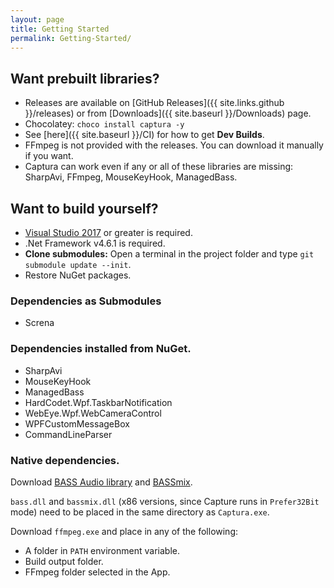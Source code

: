 ```yaml
---
layout: page
title: Getting Started
permalink: Getting-Started/
---
```


## Want prebuilt libraries?
- Releases are available on [GitHub Releases]({{ site.links.github }}/releases) or from [Downloads]({{ site.baseurl }}/Downloads) page.
- Chocolatey: `choco install captura -y`
- See [here]({{ site.baseurl }}/CI) for how to get **Dev Builds**.
- FFmpeg is not provided with the releases. You can download it manually if you want.
- Captura can work even if any or all of these libraries are missing: SharpAvi, FFmpeg, MouseKeyHook, ManagedBass.

## Want to build yourself?
- [Visual Studio 2017](https://visualstudio.com) or greater is required.
- .Net Framework v4.6.1 is required.
- **Clone submodules:** Open a terminal in the project folder and type `git submodule update --init`.
- Restore NuGet packages.

### Dependencies as Submodules
- Screna

### Dependencies installed from NuGet.
- SharpAvi
- MouseKeyHook
- ManagedBass
- HardCodet.Wpf.TaskbarNotification
- WebEye.Wpf.WebCameraControl
- WPFCustomMessageBox
- CommandLineParser

### Native dependencies.
Download [BASS Audio library](http://www.un4seen.com/download.php?bass24) and [BASSmix](http://www.un4seen.com/download.php?bassmix24).

`bass.dll` and `bassmix.dll` (x86 versions, since Capture runs in `Prefer32Bit` mode) need to be placed in the same directory as `Captura.exe`.

Download `ffmpeg.exe` and place in any of the following:
- A folder in `PATH` environment variable.
- Build output folder.
- FFmpeg folder selected in the App.